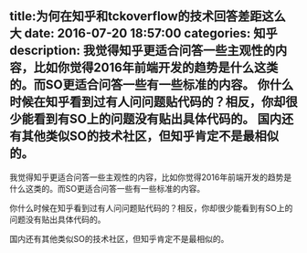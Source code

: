 title:为何在知乎和tckoverflow的技术回答差距这么大
date: 2016-07-20   18:57:00 
categories: 知乎 
 description: 我觉得知乎更适合问答一些主观性的内容，比如你觉得2016年前端开发的趋势是什么这类的。而SO更适合问答一些有一些标准的内容。 你什么时候在知乎看到过有人问问题贴代码的？相反，你却很少能看到有SO上的问题没有贴出具体代码的。 国内还有其他类似SO的技术社区，但知乎肯定不是最相似的。
  --- 
 我觉得知乎更适合问答一些主观性的内容，比如你觉得2016年前端开发的趋势是什么这类的。而SO更适合问答一些有一些标准的内容。  

你什么时候在知乎看到过有人问问题贴代码的？相反，你却很少能看到有SO上的问题没有贴出具体代码的。  

国内还有其他类似SO的技术社区，但知乎肯定不是最相似的。